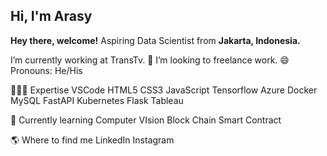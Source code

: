 Hi, I'm Arasy
---
**Hey there, welcome!**
Aspiring Data Scientist from **Jakarta, Indonesia.**

I’m currently working at TransTv.
👯 I’m looking to freelance work.
😄 Pronouns: He/His

👨🏻‍💻  Expertise
VSCode HTML5 CSS3 JavaScript Tensorflow Azure Docker MySQL FastAPI Kubernetes Flask Tableau 

📖  Currently learning
Computer VIsion Block Chain Smart Contract

🌎  Where to find me
LinkedIn Instagram
